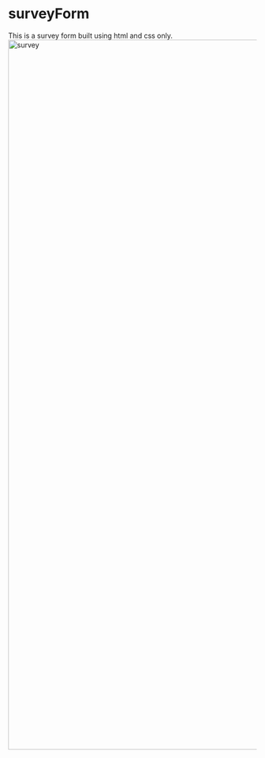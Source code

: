 # surveyForm
This is a survey form built using html and css only.
<img width="1440" alt="survey" src="https://user-images.githubusercontent.com/92641182/140325875-037a69a6-7046-4bd7-b52c-3aa8034c6edd.png">
